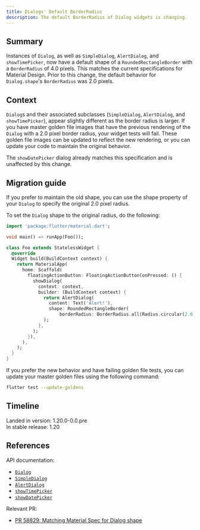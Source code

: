 ```yaml
---
title: Dialogs' Default BorderRadius
description: The default BorderRadius of Dialog widgets is changing.
---
```


## Summary

Instances of `Dialog`, as well as `SimpleDialog`,
`AlertDialog`, and `showTimePicker`, now have a default
shape of a `RoundedRectangleBorder` with a `BorderRadius`
of 4.0 pixels. This matches the current specifications
for Material Design. Prior to this change,
the default behavior for `Dialog.shape`'s `BorderRadius`
was 2.0 pixels.

## Context

`Dialog`s and their associated subclasses
(`SimpleDialog`, `AlertDialog`, and `showTimePicker`),
appear slightly different as the border radius is larger.
If you have master golden file images that have the
previous rendering of the `Dialog` with a 2.0 pixel border
radius, your widget tests will fail.
These golden file images can be updated to reflect
the new rendering, or you can update your code to maintain
the original behavior.

The `showDatePicker` dialog already matches this
specification and is unaffected by this change.

## Migration guide

If you prefer to maintain the old shape,
you can use the shape property of your
`Dialog` to specify the original 2.0 pixel radius.

To set the `Dialog` shape to the original radius,
do the following:

```dart
import 'package:flutter/material.dart';

void main() => runApp(Foo());

class Foo extends StatelessWidget {
  @override
  Widget build(BuildContext context) {
    return MaterialApp(
      home: Scaffold(
        floatingActionButton: FloatingActionButton(onPressed: () {
          showDialog(
            context: context,
            builder: (BuildContext context) {
              return AlertDialog(
                content: Text('Alert!'),
                shape: RoundedRectangleBorder(
                    borderRadius: BorderRadius.all(Radius.circular(2.0))),
              );
            },
          );
        }),
      ),
    );
  }
}
```

If you prefer the new behavior and have failing golden
file tests, you can update your master golden files
using the following command:

```bash
flutter test --update-goldens
```

## Timeline

Landed in version: 1.20.0-0.0.pre<br>
In stable release: 1.20

## References

API documentation:
* [`Dialog`][]
* [`SimpleDialog`][]
* [`AlertDialog`][]
* [`showTimePicker`][]
* [`showDatePicker`][]


Relevant PR:
* [PR 58829: Matching Material Spec for Dialog shape][]

[`Dialog`]: {{site.api}}/flutter/material/Dialog-class.html
[`SimpleDialog`]: {{site.api}}/flutter/material/SimpleDialog-class.html
[`AlertDialog`]: {{site.api}}/flutter/material/AlertDialog-class.html
[`showTimePicker`]: {{site.api}}/flutter/material/showTimePicker.html
[`showDatePicker`]: {{site.api}}/flutter/material/showDatePicker.html
[PR 58829: Matching Material Spec for Dialog shape]: {{site.github}}/flutter/flutter/pull/58829
